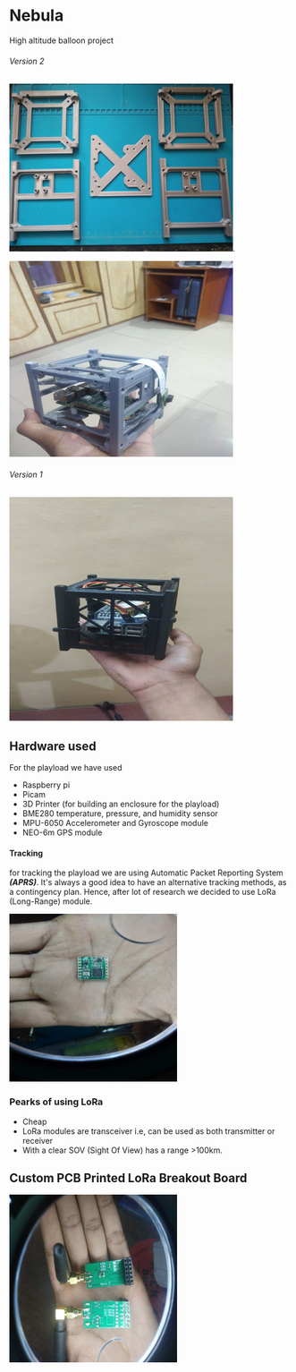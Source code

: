 # Nebula
High altitude balloon project

###### Version 2 

<img src="Images/Cubesat%20Parts(V2).jpg" alt="3D printed parts" width="400" height="300"/>.  

<img src="Images/v2cube.jpg" alt="3D printed parts" width="400" height="350"/>

###### Version 1
<img src="Images/V1%20nebula.jpeg" alt="Version 1" width="400" height="400"/>



## Hardware used
For the playload we have used 

* Raspberry pi
* Picam
* 3D Printer (for building an enclosure for the playload)
* BME280 temperature, pressure, and humidity sensor 
* MPU-6050 Accelerometer and Gyroscope module
* NEO-6m GPS module

#### Tracking 
for tracking the playload we are using Automatic Packet Reporting System ***(APRS)***. It's always a good idea to have an alternative tracking methods, as a contingency plan. Hence, after lot of research we decided to use LoRa (Long-Range) module.

<img src="Images/LORA%20RMF95.jpg" alt="LoRa RFM95" width="300" height="300"/>

### Pearks of using LoRa
* Cheap
* LoRa modules are transceiver i.e, can be used as both transmitter or receiver
* With a clear SOV (Sight Of View) has a range >100km. 

## Custom PCB Printed LoRa Breakout Board
<img src="Images/Lora%20break-out%20board.jpg" alt="Nebula Breakout board" width="300" height="300"/>




